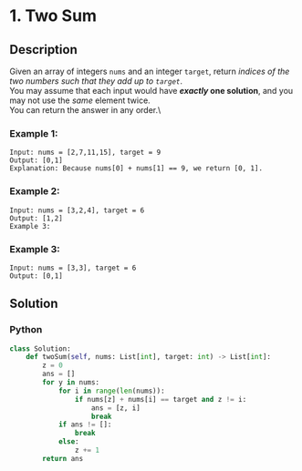 # 1. Two Sum

## Description

Given an array of integers `nums` and an integer `target`, return *indices of the two numbers such that they add up to `target`*.\
You may assume that each input would have ***exactly* one solution**, and you may not use the *same* element twice.\
You can return the answer in any order.\


### Example 1:
```
Input: nums = [2,7,11,15], target = 9
Output: [0,1]
Explanation: Because nums[0] + nums[1] == 9, we return [0, 1].
```

### Example 2:
```
Input: nums = [3,2,4], target = 6
Output: [1,2]
Example 3:
```

### Example 3:
```
Input: nums = [3,3], target = 6
Output: [0,1]
```


## Solution

### Python
```python
class Solution:
    def twoSum(self, nums: List[int], target: int) -> List[int]:
        z = 0
        ans = []
        for y in nums:
            for i in range(len(nums)):
                if nums[z] + nums[i] == target and z != i:
                    ans = [z, i]
                    break
            if ans != []:
                break
            else:
                z += 1
        return ans
```
